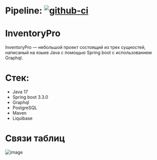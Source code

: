 # Pipeline: [![github-ci](https://github.com/slabada/InventoryPro/actions/workflows/github-ci.yml/badge.svg?branch=main&event=push)](https://github.com/slabada/InventoryPro/actions/workflows/github-ci.yml)
# InventoryPro
InventoryPro — небольшой проект состоящий из трех сущностей, написаный на языке Java с помощью Spring boot с использованием Graphql.
# Стек:
- Java 17
- Spring boot 3.3.0
- Graphql
- PostgreSQL
- Maven
- Liquibase
# Связи таблиц
![image](https://github.com/slabada/InventoryPro/assets/82341789/0ddfe8ac-f87e-43df-a92b-843f3ba0ca6c)


